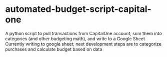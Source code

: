 # automated-budget-script-capital-one
A python script to pull transactions from CapitalOne account, sum them into categories (and other budgeting math), and write to a Google Sheet
Currently writing to google sheet; next development steps are to categorize purchases and calculate budget based on data
